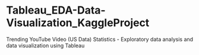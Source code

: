 # Tableau_EDA-Data-Visualization_KaggleProject
Trending YouTube Video (US Data) Statistics - Exploratory data analysis and data visualization using Tableau
